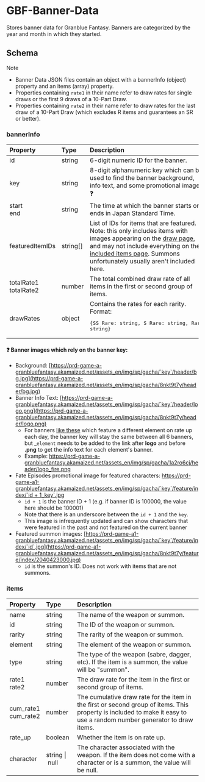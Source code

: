 # GBF-Banner-Data
Stores banner data for Granblue Fantasy. Banners are categorized by the year and month in which they started.

## Schema
> [!NOTE]
> - Banner Data JSON files contain an object with a bannerInfo (object) property and an items (array) property.
> - Properties containing `rate1` in their name refer to draw rates for single draws or the first 9 draws of a 10-Part Draw.
> - Properties containing `rate2` in their name refer to draw rates for the last draw of a 10-Part Draw (which excludes R items and guarantees an SR or better).

### bannerInfo
| Property                   | Type     | Description                                                                                                                                                                                                                                                                                                                 |
|:---------------------------|:---------|:----------------------------------------------------------------------------------------------------------------------------------------------------------------------------------------------------------------------------------------------------------------------------------------------------------------------------|
| id                         | string   | 6-digit numeric ID for the banner.                                                                                                                                                                                                                                                                                          |
| key                        | string   | 8-digit alphanumeric key which can be used to find the banner background, info text, and some promotional images. :question:                                                                                                                                                                                                |
| start <br> end             | string   | The time at which the banner starts or ends in Japan Standard Time.                                                                                                                                                                                                                                                         |
| featuredItemIDs            | string[] | List of IDs for items that are featured. Note: this only includes items with images appearing on the [draw page](https://game.granbluefantasy.jp/#gacha), and may not include everything on the [included items page](https://game.granbluefantasy.jp/#gacha/selected). Summons unfortunately usually aren't included here. |
| totalRate1 <br> totalRate2 | number   | The total combined draw rate of all items in the first or second group of items.                                                                                                                                                                                                                                            |
| drawRates                  | object   | Contains the rates for each rarity. Format: <pre lang="yaml">{SS Rare: string, S Rare: string, Rare: string}</pre>|

#### :question: Banner images which rely on the banner key:
- Background: [https://prd-game-a-granbluefantasy.akamaized.net/assets_en/img/sp/gacha/`key`/header/bg.jpg](https://prd-game-a-granbluefantasy.akamaized.net/assets_en/img/sp/gacha/8nkt9t7y/header/bg.jpg)
- Banner Info Text: [https://prd-game-a-granbluefantasy.akamaized.net/assets_en/img/sp/gacha/`key`/header/logo.png](https://prd-game-a-granbluefantasy.akamaized.net/assets_en/img/sp/gacha/8nkt9t7y/header/logo.png)
    - For banners [like these](https://game.granbluefantasy.jp/#news/detail/7087/2/1/1) which feature a different element on rate up each day, the banner key will stay the same between all 6 banners, but _`element` needs to be added to the link after **logo** and before **.png** to get the info text for each element's banner.
    - Example: https://prd-game-a-granbluefantasy.akamaized.net/assets_en/img/sp/gacha/1a2ro6cj/header/logo_fire.png
- Fate Episodes promotional image for featured characters: [https://prd-game-a1-granbluefantasy.akamaized.net/assets_en/img/sp/gacha/`key`/feature/index/`id + 1`_`key`.jpg](https://prd-game-a1-granbluefantasy.akamaized.net/assets_en/img/sp/gacha/8nkt9t7y/feature/index/206881_8nkt9t7y.jpg)
    - `id + 1` is the banner ID + 1 (e.g. if banner ID is 100000, the value here should be 100001)
    - Note that there is an underscore between the `id + 1` and the `key`.
    - This image is infrequently updated and can show characters that were featured in the past and not featured on the current banner
- Featured summon images: [https://prd-game-a1-granbluefantasy.akamaized.net/assets_en/img/sp/gacha/`key`/feature/index/`id`.jpg](https://prd-game-a1-granbluefantasy.akamaized.net/assets_en/img/sp/gacha/8nkt9t7y/feature/index/2040423000.jpg)
    - `id` is the summon's ID. Does not work with items that are not summons.


### items
| Property                 | Type                     | Description                                                                                                                                                            |
|:-------------------------|:-------------------------|:-----------------------------------------------------------------------------------------------------------------------------------------------------------------------|
| name                     | string                   | The name of the weapon or summon.                                                                                                                                      |
| id                       | string                   | The ID of the weapon or summon.                                                                                                                                        |
| rarity                   | string                   | The rarity of the weapon or summon.                                                                                                                                    |
| element                  | string                   | The element of the weapon or summon.                                                                                                                                   |
| type                     | string                   | The type of the weapon (sabre, dagger, etc). If the item is a summon, the value will be "summon".                                                                      |
| rate1 <br> rate2         | number                   | The draw rate for the item in the first or second group of items.                                                                                                      |
| cum_rate1 <br> cum_rate2 | number                   | The cumulative draw rate for the item in the first or second group of items. This property is included to make it easy to use a random number generator to draw items. |
| rate_up                  | boolean                  | Whether the item is on rate up.                                                                                                                                        |
| character                | string&nbsp;\|&nbsp;null | The character associated with the weapon. If the item does not come with a character or is a summon, the value will be null.                                           |
